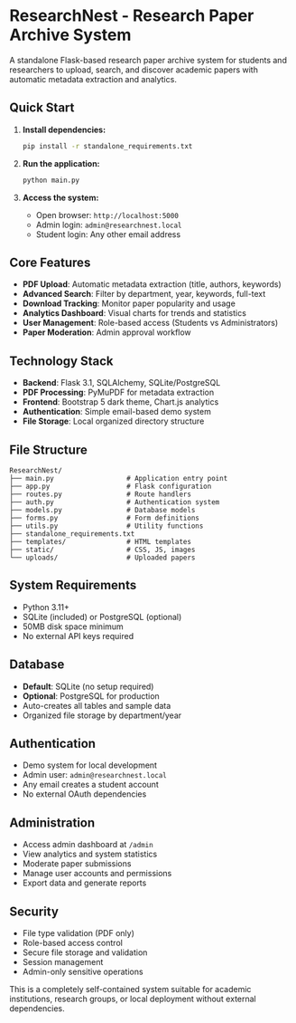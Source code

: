 # ResearchNest - Research Paper Archive System

A standalone Flask-based research paper archive system for students and researchers to upload, search, and discover academic papers with automatic metadata extraction and analytics.

## Quick Start

1. **Install dependencies:**
   ```bash
   pip install -r standalone_requirements.txt
   ```

2. **Run the application:**
   ```bash
   python main.py
   ```

3. **Access the system:**
   - Open browser: `http://localhost:5000`
   - Admin login: `admin@researchnest.local`
   - Student login: Any other email address

## Core Features

- **PDF Upload**: Automatic metadata extraction (title, authors, keywords)
- **Advanced Search**: Filter by department, year, keywords, full-text
- **Download Tracking**: Monitor paper popularity and usage
- **Analytics Dashboard**: Visual charts for trends and statistics
- **User Management**: Role-based access (Students vs Administrators)
- **Paper Moderation**: Admin approval workflow

## Technology Stack

- **Backend**: Flask 3.1, SQLAlchemy, SQLite/PostgreSQL
- **PDF Processing**: PyMuPDF for metadata extraction  
- **Frontend**: Bootstrap 5 dark theme, Chart.js analytics
- **Authentication**: Simple email-based demo system
- **File Storage**: Local organized directory structure

## File Structure

```
ResearchNest/
├── main.py                  # Application entry point
├── app.py                   # Flask configuration
├── routes.py                # Route handlers
├── auth.py                  # Authentication system
├── models.py                # Database models
├── forms.py                 # Form definitions
├── utils.py                 # Utility functions
├── standalone_requirements.txt
├── templates/               # HTML templates
├── static/                  # CSS, JS, images
└── uploads/                 # Uploaded papers
```

## System Requirements

- Python 3.11+
- SQLite (included) or PostgreSQL (optional)
- 50MB disk space minimum
- No external API keys required

## Database

- **Default**: SQLite (no setup required)
- **Optional**: PostgreSQL for production
- Auto-creates all tables and sample data
- Organized file storage by department/year

## Authentication

- Demo system for local development
- Admin user: `admin@researchnest.local` 
- Any email creates a student account
- No external OAuth dependencies

## Administration

- Access admin dashboard at `/admin`
- View analytics and system statistics
- Moderate paper submissions
- Manage user accounts and permissions
- Export data and generate reports

## Security

- File type validation (PDF only)
- Role-based access control
- Secure file storage and validation
- Session management
- Admin-only sensitive operations

This is a completely self-contained system suitable for academic institutions, research groups, or local deployment without external dependencies.